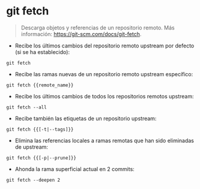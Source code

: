 # git fetch

> Descarga objetos y referencias de un repositorio remoto.
> Más información: <https://git-scm.com/docs/git-fetch>.

- Recibe los últimos cambios del repositorio remoto upstream por defecto (si se ha establecido):

`git fetch`

- Recibe las ramas nuevas de un repositorio remoto upstream específico:

`git fetch {{remote_name}}`

- Recibe los últimos cambios de todos los repositorios remotos upstream:

`git fetch --all`

- Recibe también las etiquetas de un repositorio upstream:

`git fetch {{[-t|--tags]}}`

- Elimina las referencias locales a ramas remotas que han sido eliminadas de upstream:

`git fetch {{[-p|--prune]}}`

- Ahonda la rama superficial actual en 2 commits:

`git fetch --deepen 2`
